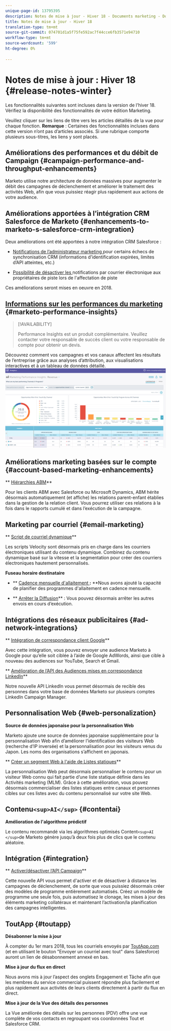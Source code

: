 ```yaml
---
unique-page-id: 13795395
description: Notes de mise à jour - Hiver 18 - Documents marketing - Documentation du produit
title: Notes de mise à jour - Hiver 18
translation-type: tm+mt
source-git-commit: 074701d1a5f75fe592ac7f44cce6fb3571e94710
workflow-type: tm+mt
source-wordcount: '599'
ht-degree: 0%

---
```



# Notes de mise à jour : Hiver 18 {#release-notes-winter}

Les fonctionnalités suivantes sont incluses dans la version de l’hiver 18. Vérifiez la disponibilité des fonctionnalités de votre édition Marketing.

Veuillez cliquer sur les liens de titre vers les articles détaillés de la vue pour chaque fonction. **Remarque** : Certaines des fonctionnalités incluses dans cette version n’ont pas d’articles associés. Si une rubrique comporte plusieurs sous-titres, les liens y sont placés.

## Améliorations des performances et du débit de Campaign {#campaign-performance-and-throughput-enhancements}

Marketo utilise notre architecture de données massives pour augmenter le débit des campagnes de déclenchement et améliorer le traitement des activités Web, afin que vous puissiez réagir plus rapidement aux actions de votre audience.

## Améliorations apportées à l’intégration CRM Salesforce de Marketo {#enhancements-to-marketo-s-salesforce-crm-integration}

Deux améliorations ont été apportées à notre intégration CRM Salesforce :

* [Notifications de l’administrateur marketing ](../../product-docs/core-marketo-concepts/miscellaneous/understanding-notifications/notification-types.md) pour certains échecs de synchronisation CRM (informations d’identification expirées, limites d’API atteintes, etc.)

* [Possibilité de désactiver les ](../../product-docs/crm-sync/salesforce-sync/setup/optional-steps/turn-off-email-notifications-to-lead-owner.md) notifications par courrier électronique aux propriétaires de piste lors de l&#39;affectation de piste

Ces améliorations seront mises en oeuvre en 2018.

## [Informations sur les performances du marketing](../../product-docs/reporting/performance-insights/performance-insights-overview.md) {#marketo-performance-insights}

>[!AVAILABILITY]
>
>
>Performance Insights est un produit complémentaire. Veuillez contacter votre responsable de succès client ou votre responsable de compte pour obtenir un devis.

Découvrez comment vos campagnes et vos canaux affectent les résultats de l’entreprise grâce aux analyses d’attribution, aux visualisations interactives et à un tableau de données détaillé.   ![](assets/image2018-2-5-7-3a55-3a46.png)

## Améliorations marketing basées sur le compte {#account-based-marketing-enhancements}

** [Hiérarchies ABM](../../product-docs/account-based-marketing/target/named-accounts/abm-hierarchies.md)**

Pour les clients ABM avec Salesforce ou Microsoft Dynamics, ABM hérite désormais automatiquement (et affiche) les relations parent-enfant établies dans la gestion de la relation client. Vous pourrez utiliser ces relations à la fois dans le rapports cumulé et dans l’exécution de la campagne.

## Marketing par courriel {#email-marketing}

** [Script de courriel dynamique](../../product-docs/email-marketing/general/using-tokens/create-an-email-script-token.md)**

Les scripts Velocity sont désormais pris en charge dans les courriers électroniques utilisant du contenu dynamique. Combinez du contenu dynamique basé sur la vitesse et la segmentation pour créer des courriers électroniques hautement personnalisés.

**Fuseau horaire destinataire**

* ** [Cadence mensuelle d&#39;allaitement ](../../product-docs/email-marketing/email-programs/email-program-actions/scheduling-with-recipient-time-zone/schedule-email-programs-with-recipient-time-zone.md)**:** **Nous avons ajouté la capacité de planifier des programmes d&#39;allaitement en cadence mensuelle.

* ** [Arrêter la Diffusion](../../product-docs/email-marketing/email-programs/email-program-actions/scheduling-with-recipient-time-zone/abort-delivery-of-email-programs-scheduled-with-recipient-time-zone.md)** : Vous pouvez désormais arrêter les autres envois en cours d’exécution.

## Intégrations des réseaux publicitaires {#ad-network-integrations}

** [Intégration de correspondance client Google](../../product-docs/demand-generation/ad-network-integrations/add-google-customer-match-as-a-launchpoint-service.md)**

Avec cette intégration, vous pouvez envoyer une audience Marketo à Google pour qu’elle soit ciblée à l’aide de Google AdWords, ainsi que cible à nouveau des audiences sur YouTube, Search et Gmail.

** [Amélioration de l’API des Audiences mises en correspondance LinkedIn](../../product-docs/demand-generation/ad-network-integrations/add-linkedin-matched-audiences-as-a-launchpoint-service.md)**

Notre nouvelle API LinkedIn vous permet désormais de recible des personnes dans votre base de données Marketo sur plusieurs comptes LinkedIn Campaign Manager.

## Personnalisation Web {#web-personalization}

**Source de données japonaise pour la personnalisation Web**

Marketo ajoute une source de données japonaise supplémentaire pour la personnalisation Web afin d’améliorer l’identification des visiteurs Web (recherche d’IP inversée) et la personnalisation pour les visiteurs venus du Japon. Les noms des organisations s’affichent en japonais.

** [Créer un segment Web à l&#39;aide de Listes statiques](../../product-docs/web-personalization/using-web-segments/create-a-segment-using-a-static-list.md)**

La personnalisation Web peut désormais personnaliser le contenu pour un visiteur Web connu qui fait partie d’une liste statique définie dans les Activités marketing (MLM). Grâce à cette amélioration, vous pouvez désormais commercialiser des listes statiques entre canaux et personnes cibles sur ces listes avec du contenu personnalisé sur votre site Web.

## Contenu`<sup>AI</sup>` {#contentai}

**Amélioration de l&#39;algorithme prédictif**

Le contenu recommandé via les algorithmes optimisés Content`<sup>AI </sup>`de Marketo génère jusqu’à deux fois plus de clics que le contenu aléatoire.

## Intégration {#integration}

** [Activer/désactiver l’API Campaign](http://developers.marketo.com/rest-api/assets/campaigns/)**

Cette nouvelle API vous permet d&#39;activer et de désactiver à distance les campagnes de déclenchement, de sorte que vous puissiez désormais créer des modèles de programme entièrement automatisés. Créez un modèle de programme une seule fois, puis automatisez le clonage, les mises à jour des éléments marketing collatéraux et maintenant l’activation/la planification des campagnes intelligentes.

## ToutApp {#toutapp}

**Désabonner la mise à jour**

À compter du 1er mars 2018, tous les courriels envoyés par [ToutApp.com](http://ToutApp.com) (et en utilisant le bouton &quot;Envoyer un courriel avec tout&quot; dans Salesforce) auront un lien de désabonnement annexé en bas.

**Mise à jour du flux en direct**

Nous avons mis à jour l’aspect des onglets Engagement et Tâche afin que les membres du service commercial puissent répondre plus facilement et plus rapidement aux activités de leurs clients directement à partir du flux en direct.

**Mise à jour de la Vue des détails des personnes**

La Vue améliorée des détails sur les personnes (PDV) offre une vue complète de vos contacts en regroupant vos coordonnées Tout et Salesforce CRM.
